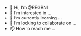 - 👋 Hi, I’m @REGBNI
- 👀 I’m interested in ...
- 🌱 I’m currently learning ...
- 💞️ I’m looking to collaborate on ...
- 📫 How to reach me ...

<!---
REGBNI/REGBNI is a ✨ special ✨ repository because its `README.md` (this file) appears on your GitHub profile.
You can click the Preview link to take a look at your changes.
--->
